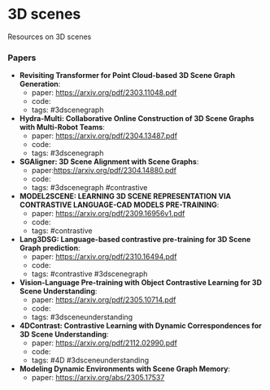 # 3D scenes

Resources on 3D scenes

### Papers

- **Revisiting Transformer for Point Cloud-based 3D Scene Graph Generation**: 
	- paper: https://arxiv.org/pdf/2303.11048.pdf
	- code:
	- tags: #3dscenegraph
- **Hydra-Multi: Collaborative Online Construction of 3D Scene Graphs with Multi-Robot Teams**:
	- paper: https://arxiv.org/pdf/2304.13487.pdf
	- code:
	- tags: #3dscenegraph 
- **SGAligner: 3D Scene Alignment with Scene Graphs**:
	- paper:https://arxiv.org/pdf/2304.14880.pdf
	- code:
	- tags: #3dscenegraph #contrastive 
- **MODEL2SCENE: LEARNING 3D SCENE REPRESENTATION VIA CONTRASTIVE LANGUAGE-CAD MODELS PRE-TRAINING**:
	- paper: https://arxiv.org/pdf/2309.16956v1.pdf
	- code:
	- tags: #contrastive
- **Lang3DSG: Language-based contrastive pre-training for 3D Scene Graph prediction**:
	- paper: https://arxiv.org/pdf/2310.16494.pdf
	- code:
	- tags: #contrastive #3dscenegraph 
- **Vision-Language Pre-training with Object Contrastive Learning for 3D Scene Understanding**:
	- paper: https://arxiv.org/pdf/2305.10714.pdf
	- code:
	- tags: #3dsceneunderstanding 
- **4DContrast: Contrastive Learning with Dynamic Correspondences for 3D Scene Understanding**:
	- paper: https://arxiv.org/pdf/2112.02990.pdf
	- code:
	- tags: #4D #3dsceneunderstanding 
- **Modeling Dynamic Environments with Scene Graph Memory**:
	- paper: https://arxiv.org/abs/2305.17537


